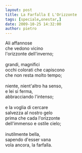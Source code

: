 ```yaml
---
layout: post
title: La Farfalla E L'Orizzonte
tags: [speciale,onestar,]
date: 2009-10-25 14:32:00
author: pietro
---
```

Ali affannose<br/>che vedono vicino<br/>l'orizzonte dell'inverno;<br/><br/>grandi, magnifici<br/>occhi colorati che capiscono<br/>che non resta molto tempo;<br/><br/>niente, nient'altro ha senso,<br/>e lei si ferma,<br/>abbracciando l'intenso;<br/><br/>e la voglia di cercare<br/>salvezza al nostro gelo<br/>prima che cada l'orizzonte<br/>dell'immenso e ostile cielo;<br/><br/>inutilmente bella,<br/>sapendo d'esser vana<br/>vola ancora, la farfalla.
